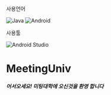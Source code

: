 사용언어

![Java](https://img.shields.io/badge/java-%23ED8B00.svg?style=for-the-badge&logo=java&logoColor=white)	![Android](https://img.shields.io/badge/Android-3DDC84?style=for-the-badge&logo=android&logoColor=white) 

사용툴

![Android Studio](https://img.shields.io/badge/Android%20Studio-3DDC84.svg?style=for-the-badge&logo=android-studio&logoColor=white)

# MeetingUniv
<h5>어서오세요! 미팅대학에 오신것을 환영 합니다</h5>

